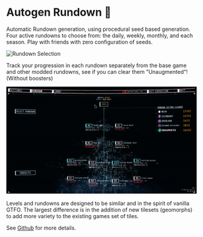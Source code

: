 # Autogen Rundown 🎲

Automatic Rundown generation, using procedural seed based generation. Four active rundowns to choose from: the daily, weekly, monthly, and each season. Play with friends with zero configuration of seeds.

![Rundown Selection](https://github.com/brgmnn/autogen-rundown/blob/main/docs/rundown_selection_loop.apng?raw=true "Rundown Selection")

Track your progression in each rundown separately from the base game and other modded rundowns, see if you can clear them "Unaugmented"! (Without boosters)

![Monthly Rundown Preview](https://github.com/brgmnn/autogen-rundown/blob/main/docs/monthly_rundown.jpg?raw=true "Monthly Rundown Preview")

Levels and rundowns are designed to be similar and in the spirit of vanilla GTFO. The largest difference is in the addition of new tilesets (geomorphs) to add more variety to the existing games set of tiles.

See [Github](https://github.com/brgmnn/autogen-rundown) for more details.

